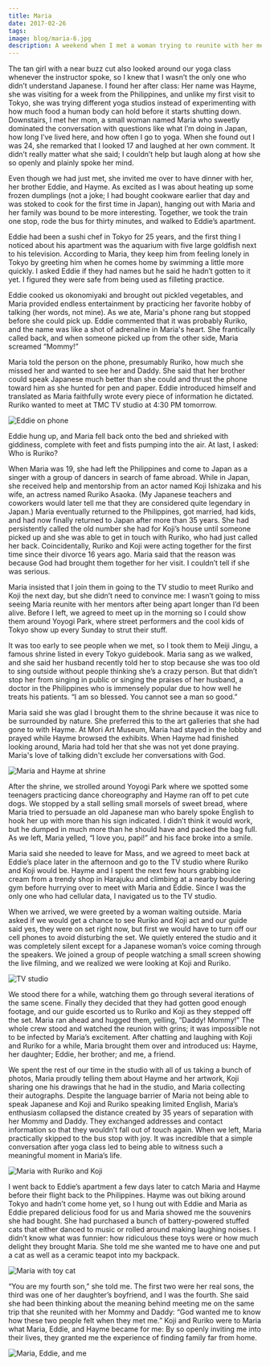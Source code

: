 ```yaml
---
title: Maria
date: 2017-02-26
tags:
image: blog/maria-6.jpg
description: A weekend when I met a woman trying to reunite with her mentors after 35 years
---
```


The tan girl with a near buzz cut also looked around our yoga class whenever the instructor spoke, so I knew that I wasn’t the only one who didn’t understand Japanese. I found her after class: Her name was Hayme, she was visiting for a week from the Philippines, and unlike my first visit to Tokyo, she was trying different yoga studios instead of experimenting with how much food a human body can hold before it starts shutting down. Downstairs, I met her mom, a small woman named Maria who sweetly dominated the conversation with questions like what I’m doing in Japan, how long I’ve lived here, and how often I go to yoga. When she found out I was 24, she remarked that I looked 17 and laughed at her own comment. It didn’t really matter what she said; I couldn’t help but laugh along at how she so openly and plainly spoke her mind.

Even though we had just met, she invited me over to have dinner with her, her brother Eddie, and Hayme. As excited as I was about heating up some frozen dumplings (not a joke; I had bought cookware earlier that day and was stoked to cook for the first time in Japan), hanging out with Maria and her family was bound to be more interesting. Together, we took the train one stop, rode the bus for thirty minutes, and walked to Eddie’s apartment.

Eddie had been a sushi chef in Tokyo for 25 years, and the first thing I noticed about his apartment was the aquarium with five large goldfish next to his television. According to Maria, they keep him from feeling lonely in Tokyo by greeting him when he comes home by swimming a little more quickly. I asked Eddie if they had names but he said he hadn’t gotten to it yet. I figured they were safe from being used as filleting practice.

Eddie cooked us okonomiyaki and brought out pickled vegetables, and Maria provided endless entertainment by practicing her favorite hobby of talking (her words, not mine). As we ate, Maria's phone rang but stopped before she could pick up. Eddie commented that it was probably Ruriko, and the name was like a shot of adrenaline in Maria's heart. She frantically called back, and when someone picked up from the other side, Maria screamed “Mommy!”

Maria told the person on the phone, presumably Ruriko, how much she missed her and wanted to see her and Daddy. She said that her brother could speak Japanese much better than she could and thrust the phone toward him as she hunted for pen and paper. Eddie introduced himself and translated as Maria faithfully wrote every piece of information he dictated. Ruriko wanted to meet at TMC TV studio at 4:30 PM tomorrow.

![Eddie on phone](blog/maria-1.jpg)

Eddie hung up, and Maria fell back onto the bed and shrieked with giddiness, complete with feet and fists pumping into the air. At last, I asked: Who is Ruriko?

When Maria was 19, she had left the Philippines and come to Japan as a singer with a group of dancers in search of fame abroad. While in Japan, she received help and mentorship from an actor named Koji Ishizaka and his wife, an actress named Ruriko Asaoka. (My Japanese teachers and coworkers would later tell me that they are considered quite legendary in Japan.) Maria eventually returned to the Philippines, got married, had kids, and had now finally returned to Japan after more than 35 years. She had persistently called the old number she had for Koji’s house until someone picked up and she was able to get in touch with Ruriko, who had just called her back. Coincidentally, Ruriko and Koji were acting together for the first time since their divorce 16 years ago. Maria said that the reason was because God had brought them together for her visit. I couldn’t tell if she was serious.

Maria insisted that I join them in going to the TV studio to meet Ruriko and Koji the next day, but she didn’t need to convince me: I wasn’t going to miss seeing Maria reunite with her mentors after being apart longer than I’d been alive. Before I left, we agreed to meet up in the morning so I could show them around Yoyogi Park, where street performers and the cool kids of Tokyo show up every Sunday to strut their stuff.

It was too early to see people when we met, so I took them to Meiji Jingu, a famous shrine listed in every Tokyo guidebook. Maria sang as we walked, and she said her husband recently told her to stop because she was too old to sing outside without people thinking she’s a crazy person. But that didn’t stop her from singing in public or singing the praises of her husband, a doctor in the Philippines who is immensely popular due to how well he treats his patients. “I am so blessed. You cannot see a man so good.”

Maria said she was glad I brought them to the shrine because it was nice to be surrounded by nature. She preferred this to the art galleries that she had gone to with Hayme. At Mori Art Museum, Maria had stayed in the lobby and prayed while Hayme browsed the exhibits. When Hayme had finished looking around, Maria had told her that she was not yet done praying. Maria's love of talking didn't exclude her conversations with God.

![Maria and Hayme at shrine](blog/maria-2.jpg)

After the shrine, we strolled around Yoyogi Park where we spotted some teenagers practicing dance choreography and Hayme ran off to pet cute dogs. We stopped by a stall selling small morsels of sweet bread, where Maria tried to persuade an old Japanese man who barely spoke English to hook her up with more than his sign indicated. I didn’t think it would work, but he dumped in much more than he should have and packed the bag full. As we left, Maria yelled, “I love you, papi!” and his face broke into a smile.

Maria said she needed to leave for Mass, and we agreed to meet back at Eddie’s place later in the afternoon and go to the TV studio where Ruriko and Koji would be. Hayme and I spent the next few hours grabbing ice cream from a trendy shop in Harajuku and climbing at a nearby bouldering gym before hurrying over to meet with Maria and Eddie. Since I was the only one who had cellular data, I navigated us to the TV studio.

When we arrived, we were greeted by a woman waiting outside. Maria asked if we would get a chance to see Ruriko and Koji act and our guide said yes, they were on set right now, but first we would have to turn off our cell phones to avoid disturbing the set. We quietly entered the studio and it was completely silent except for a Japanese woman’s voice coming through the speakers. We joined a group of people watching a small screen showing the live filming, and we realized we were looking at Koji and Ruriko.

![TV studio](blog/maria-3.jpg)

We stood there for a while, watching them go through several iterations of the same scene. Finally they decided that they had gotten good enough footage, and our guide escorted us to Ruriko and Koji as they stepped off the set. Maria ran ahead and hugged them, yelling, “Daddy! Mommy!” The whole crew stood and watched the reunion with grins; it was impossible not to be infected by Maria’s excitement. After chatting and laughing with Koji and Ruriko for a while, Maria brought them over and introduced us: Hayme, her daughter; Eddie, her brother; and me, a friend.

We spent the rest of our time in the studio with all of us taking a bunch of photos, Maria proudly telling them about Hayme and her artwork, Koji sharing one his drawings that he had in the studio, and Maria collecting their autographs. Despite the language barrier of Maria not being able to speak Japanese and Koji and Ruriko speaking limited English, Maria’s enthusiasm collapsed the distance created by 35 years of separation with her Mommy and Daddy. They exchanged addresses and contact information so that they wouldn’t fall out of touch again. When we left, Maria practically skipped to the bus stop with joy. It was incredible that a simple conversation after yoga class led to being able to witness such a meaningful moment in Maria’s life.

![Maria with Ruriko and Koji](blog/maria-4.jpg)

I went back to Eddie’s apartment a few days later to catch Maria and Hayme before their flight back to the Philippines. Hayme was out biking around Tokyo and hadn’t come home yet, so I hung out with Eddie and Maria as Eddie prepared delicious food for us and Maria showed me the souvenirs she had bought. She had purchased a bunch of battery-powered stuffed cats that either danced to music or rolled around making laughing noises. I didn’t know what was funnier: how ridiculous these toys were or how much delight they brought Maria. She told me she wanted me to have one and put a cat as well as a ceramic teapot into my backpack.

![Maria with toy cat](blog/maria-5.jpg)

“You are my fourth son,” she told me. The first two were her real sons, the third was one of her daughter’s boyfriend, and I was the fourth. She said she had been thinking about the meaning behind meeting me on the same trip that she reunited with her Mommy and Daddy: “God wanted me to know how these two people felt when they met me.” Koji and Ruriko were to Maria what Maria, Eddie, and Hayme became for me: By so openly inviting me into their lives, they granted me the experience of finding family far from home.

![Maria, Eddie, and me](blog/maria-6.jpg)
